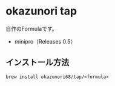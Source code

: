 # okazunori tap

自作のFormulaです。

- minipro（Releases 0.5）

## インストール方法

```brew install okazunori68/tap/<formula>```
